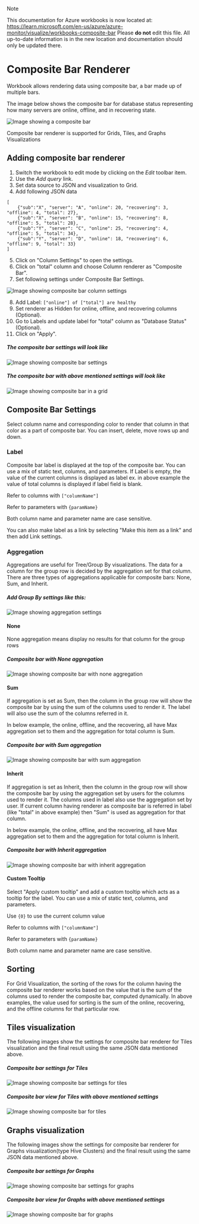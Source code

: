 > [!NOTE] 
> This documentation for Azure workbooks is now located at: https://learn.microsoft.com/en-us/azure/azure-monitor/visualize/workbooks-composite-bar
> Please **do not** edit this file. All up-to-date information is in the new location and documentation should only be updated there.

# Composite Bar Renderer

Workbook allows rendering data using composite bar, a bar made up of multiple bars.

The image below shows the composite bar for database status representing how many servers are online, offline, and in recovering state.

![Image showing a composite bar](../Images/CompositeBar.png)

Composite bar renderer is supported for Grids, Tiles, and Graphs Visualizations

## Adding composite bar renderer
1. Switch the workbook to edit mode by clicking on the _Edit_ toolbar item.
2. Use the _Add query_ link.
3. Set data source to JSON and visualization to Grid.
4. Add following JSON data

```
[
    {"sub":"X", "server": "A", "online": 20, "recovering": 3, "offline": 4, "total": 27},
    {"sub":"X", "server": "B", "online": 15, "recovering": 8, "offline": 5, "total": 28},
    {"sub":"Y", "server": "C", "online": 25, "recovering": 4, "offline": 5, "total": 34},
    {"sub":"Y", "server": "D", "online": 18, "recovering": 6, "offline": 9, "total": 33}
]
```
5. Click on "Column Settings" to open the settings.
6. Click on "total" column and choose Column renderer as "Composite Bar".
7. Set following settings under Composite Bar Settings.

![Image showing composite bar column settings](../Images/CompositeBarColumnSettings.png)

8. Add Label: `["online"] of ["total"] are healthy`
9. Set renderer as Hidden for online, offline, and recovering columns (Optional).
9. Go to Labels and update label for "total" column as "Database Status" (Optional).
9. Click on "Apply".

##### The composite bar settings will look like
![Image showing composite bar settings](../Images/CompositeBarSettings.png)

##### The composite bar with above mentioned settings will look like
![Image showing composite bar in a grid](../Images/CompositeBarLayout.png)

## Composite Bar Settings

Select column name and corresponding color to render that column in that color as a part of composite bar. You can insert, delete, move rows up and down.

### Label

Composite bar label is displayed at the top of the composite bar. You can use a mix of static text, columns, and parameters. If Label is empty, the value of the current columns is displayed as label ex. in above example the value of total columns is displayed if label field is blank.

Refer to columns with `["columnName"]`

Refer to parameters with `{paramName}`

Both column name and parameter name are case sensitive.

You can also make label as a link by selecting "Make this item as a link" and then add Link settings.

### Aggregation

Aggregations are useful for Tree/Group By visualizations. The data for a column for the group row is decided by the aggregation set for that column. There are three types of aggregations applicable for composite bars: None, Sum, and Inherit.

##### Add Group By settings like this:

![Image showing aggregation settings](../Images/CompositeBarLayoutGroupBySettings.png)

#### None
None aggregation means display no results for that column for the group rows

##### Composite bar with None aggregation
![Image showing composite bar with none aggregation](../Images/CompositeBarLayoutGroupByResultNone.png)

#### Sum
If aggregation is set as Sum, then the column in the group row will show the composite bar by using the sum of the columns used to render it. The label will also use the sum of the columns referred in it.

In below example, the online, offline, and the recovering, all have Max aggregation set to them and the aggregation for total column is Sum.

##### Composite bar with Sum aggregation
![Image showing composite bar with sum aggregation](../Images/CompositeBarLayoutGroupByResultSum.png)

#### Inherit
If aggregation is set as Inherit, then the column in the group row will show the composite bar by using the aggregation set by users for the columns used to render it. The columns used in label also use the aggregation set by user. If current column having renderer as composite bar is referred in label (like "total" in above example) then "Sum" is used as aggregation for that column.

In below example, the online, offline, and the recovering, all have Max aggregation set to them and the aggregation for total column is Inherit.

##### Composite bar with Inherit aggregation
![Image showing composite bar with inherit aggregation](../Images/CompositeBarLayoutGroupByResultInherit.png)

#### Custom Tooltip

Select "Apply custom tooltip" and add a custom tooltip which acts as a tooltip for the label. You can use a mix of static text, columns, and parameters.

Use `{0}` to use the current column value

Refer to columns with `["columnName"]`

Refer to parameters with `{paramName}`

Both column name and parameter name are case sensitive.

## Sorting

For Grid Visualization, the sorting of the rows for the column having the composite bar renderer works based on the value that is the sum of the columns used to render the composite bar, computed dynamically. In above examples, the value used for sorting is the sum of the online, recovering, and the offline columns for that particular row.

## Tiles visualization

The following images show the settings for composite bar renderer for Tiles visualization and the final result using the same JSON data mentioned above.

##### Composite bar settings for Tiles
![Image showing composite bar settings for tiles](../Images/CompositeBarTilesSettings.png)

##### Composite bar view for Tiles with above mentioned settings
![Image showing composite bar for tiles](../Images/CompositeBarTilesLayout.png)

## Graphs visualization

The following images show the settings for composite bar renderer for Graphs visualization(type Hive Clusters) and the final result using the same JSON data mentioned above.

##### Composite bar settings for Graphs
![Image showing composite bar settings for graphs](../Images/CompositeBarGraphsSettings.png)

##### Composite bar view for Graphs with above mentioned settings
![Image showing composite bar for graphs](../Images/CompositeBarGraphsLayout.png)